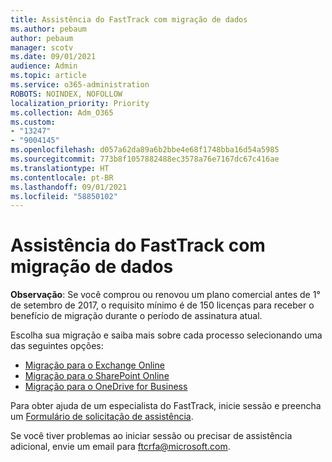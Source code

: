 ```yaml
---
title: Assistência do FastTrack com migração de dados
ms.author: pebaum
author: pebaum
manager: scotv
ms.date: 09/01/2021
audience: Admin
ms.topic: article
ms.service: o365-administration
ROBOTS: NOINDEX, NOFOLLOW
localization_priority: Priority
ms.collection: Adm_O365
ms.custom:
- "13247"
- "9004145"
ms.openlocfilehash: d057a62da89a6b2bbe4e68f1748bba16d54a5985
ms.sourcegitcommit: 773b8f1057882488ec3578a76e7167dc67c416ae
ms.translationtype: HT
ms.contentlocale: pt-BR
ms.lasthandoff: 09/01/2021
ms.locfileid: "58850102"
---
```

# <a name="fasttrack-assistance-with-data-migration"></a>Assistência do FastTrack com migração de dados

**Observação**: Se você comprou ou renovou um plano comercial antes de 1° de setembro de 2017, o requisito mínimo é de 150 licenças para receber o benefício de migração durante o período de assinatura atual.

Escolha sua migração e saiba mais sobre cada processo selecionando uma das seguintes opções: 

- [Migração para o Exchange Online](https://go.microsoft.com/fwlink/?linkid=2125831)
- [Migração para o SharePoint Online](https://go.microsoft.com/fwlink/?linkid=2125639)
- [Migração para o OneDrive for Business](https://go.microsoft.com/fwlink/?linkid=2125463)

Para obter ajuda de um especialista do FastTrack, inicie sessão e preencha um [Formulário de solicitação de assistência](https://go.microsoft.com/fwlink/?linkid=2125443).

Se você tiver problemas ao iniciar sessão ou precisar de assistência adicional, envie um email para ftcrfa@microsoft.com.